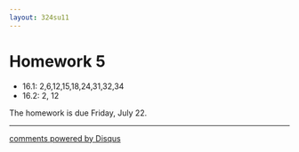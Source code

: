 ```yaml
---
layout: 324su11
---
```


# Homework 5

- 16.1: 2,6,12,15,18,24,31,32,34
- 16.2: 2, 12

The homework is due Friday, July 22.


* * *

<div id="disqus_thread"></div>
<script type="text/javascript">
    /* * * CONFIGURATION VARIABLES * * */
	var N = '5';
    var disqus_shortname = 'grigg';
    var disqus_identifier = 'math324-su11-homework'+N;
    var disqus_url = 'http://math.washington.edu/~grigg/math324/homework' + N +'.html';
    var disqus_title = 'Homework ' + N;
    /* * * DON'T EDIT BELOW THIS LINE * * */
    (function() {
        var dsq = document.createElement('script'); dsq.type = 'text/javascript'; dsq.async = true;
        dsq.src = 'http://' + disqus_shortname + '.disqus.com/embed.js';
        (document.getElementsByTagName('head')[0] || document.getElementsByTagName('body')[0]).appendChild(dsq);
    })();
</script>
<a href="http://disqus.com" class="dsq-brlink">comments powered by <span class="logo-disqus">Disqus</span></a>

